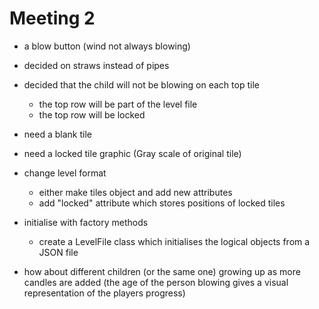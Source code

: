 # Meeting 2 #
- a blow button (wind not always blowing)
- decided on straws instead of pipes
- decided that the child will not be blowing on each top tile
	- the top row will be part of the level file
	- the top row will be locked
- need a blank tile
- need a locked tile graphic (Gray scale of original tile)
- change level format
	- either make tiles object and add new attributes
	- add "locked" attribute which stores positions of locked tiles
- initialise with factory methods
	- create a LevelFile class which initialises the logical objects from a JSON file

- how about different children (or the same one) growing up as more candles are added (the age of the person blowing gives a visual representation of the players progress)
